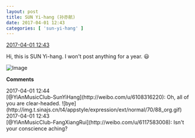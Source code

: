 ```yaml
---
layout: post
title: SUN Yi-hang (孙亦航)
date: 2017-04-01 12:43
categories: [ 'sun-yi-hang' ]
---
```


<div class="weibo-info">
  <a href="http://weibo.com/6108316220/ECtEbeCDK">2017-04-01 12:43</a>
</div>

Hi, this is SUN Yi-hang. I won't post anything for a year. :smiley:

<!-- more -->

![Image](http://wx4.sinaimg.cn/mw690/006FnS5mgy1fe72s7f56yj30k00zkad2.jpg)

**Comments**

<div class="weibo-info">2017-04-01 12:44</div>
[@YiAnMusicClub-SunYiHang](http://weibo.com/u/6108316220): Oh, all of you are clear-headed. ![bye](http://img.t.sinajs.cn/t4/appstyle/expression/ext/normal/70/88_org.gif)

<div class="weibo-info">2017-04-01 12:43</div>
[@YiAnMusicClub-FangXiangRui](http://weibo.com/u/6117583008): Isn't your conscience aching?
